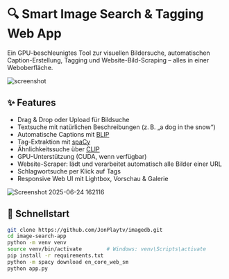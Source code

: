 # 🔍 Smart Image Search & Tagging Web App

Ein GPU-beschleunigtes Tool zur visuellen Bildersuche, automatischen Caption-Erstellung, Tagging und Website-Bild-Scraping – alles in einer Weboberfläche.

![screenshot](https://github.com/user-attachments/assets/c97343dd-9181-4a6e-9220-6a0d826dc48f) 

## ✨ Features

- Drag & Drop oder Upload für Bildsuche
- Textsuche mit natürlichen Beschreibungen (z. B. „a dog in the snow“)
- Automatische Captions mit [BLIP](https://huggingface.co/Salesforce/blip-image-captioning-base)
- Tag-Extraktion mit [spaCy](https://spacy.io/)
- Ähnlichkeitssuche über [CLIP](https://github.com/openai/CLIP)
- GPU-Unterstützung (CUDA, wenn verfügbar)
- Website-Scraper: lädt und verarbeitet automatisch alle Bilder einer URL
- Schlagwortsuche per Klick auf Tags
- Responsive Web UI mit Lightbox, Vorschau & Galerie

![Screenshot 2025-06-24 162116](https://github.com/user-attachments/assets/09b58445-c517-4c6e-a758-706219009fa7)

## 🚀 Schnellstart

```bash
git clone https://github.com/JonPlaytv/imagedb.git
cd image-search-app
python -m venv venv
source venv/bin/activate        # Windows: venv\Scripts\activate
pip install -r requirements.txt
python -m spacy download en_core_web_sm
python app.py
